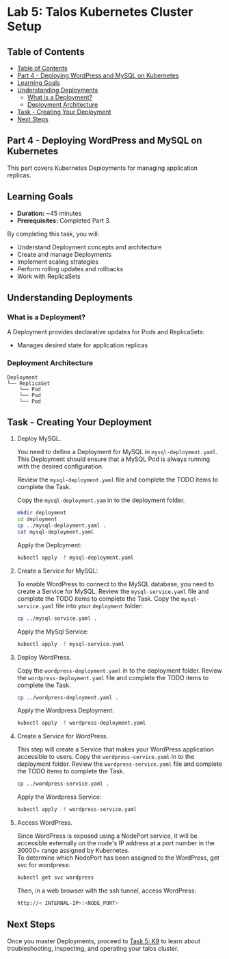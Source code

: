 # Lab 5: Talos Kubernetes Cluster Setup

## Table of Contents

- [Table of Contents](#table-of-contents)
- [Part 4 - Deploying WordPress and MySQL on Kubernetes](#part-4---deploying-wordpress-and-mysql-on-kubernetes)
- [Learning Goals](#learning-goals)
- [Understanding Deployments](#understanding-deployments)
  - [What is a Deployment?](#what-is-a-deployment)
  - [Deployment Architecture](#deployment-architecture)
- [Task - Creating Your Deployment](#task---creating-your-deployment)
- [Next Steps](#next-steps)

## Part 4 - Deploying WordPress and MySQL on Kubernetes

This part covers Kubernetes Deployments for managing application replicas.

## Learning Goals

- **Duration:** ~45 minutes
- **Prerequisites:** Completed Part 3.

By completing this task, you will:

- Understand Deployment concepts and architecture
- Create and manage Deployments
- Implement scaling strategies
- Perform rolling updates and rollbacks
- Work with ReplicaSets

## Understanding Deployments

### What is a Deployment?

A Deployment provides declarative updates for Pods and ReplicaSets:

- Manages desired state for application replicas

### Deployment Architecture

```text
Deployment
└── ReplicaSet
    └── Pod
    └── Pod
    └── Pod
```

## Task - Creating Your Deployment

1. Deploy MySQL.

    You need to define a Deployment for MySQL in `mysql-deployment.yaml`.  
    This Deployment should ensure that a MySQL Pod is always running with the desired configuration.

    Review the `mysql-deployment.yaml` file and complete the TODO items to complete the Task.

    Copy the `mysql-deployment.yam` in to the deployment folder.

    ```bash
    mkdir deployment
    cd deployment
    cp ../mysql-deployment.yaml .
    cat mysql-deployment.yaml
    ```

   Apply the Deployment:

    ```bash
    kubectl apply -f mysql-deployment.yaml
    ```

2. Create a Service for MySQL:

    To enable WordPress to connect to the MySQL database, you need to create a Service for MySQL.
    Review the `mysql-service.yaml` file and complete the TODO items to complete the Task.
    Copy the `mysql-service.yaml` file into your `deployment` folder:

    ```bash
    cp ../mysql-service.yaml .
    ```

    Apply the MySql Service:

    ```bash
    kubectl apply -f mysql-service.yaml
    ```

3. Deploy WordPress.

    Copy the `wordpress-deployment.yaml` in to the deployment folder.
    Review the `wordpress-deployment.yaml` file and complete the TODO items to complete the Task.

    ```bash
    cp ../wordpress-deployment.yaml .
    ```

   Apply the Wordpress Deployment:

    ```bash
    kubectl apply -f wordpress-deployment.yaml
    ```

4. Create a Service for WordPress.

    This step will create a Service that makes your WordPress application accessible to users.
    Copy the `wordpress-service.yaml` in to the deployment folder.
    Review the `wordpress-service.yaml` file and complete the TODO items to complete the Task.

    ```bash
    cp ../wordpress-service.yaml .
    ```

   Apply the Wordpress Service:

    ```bash
    kubectl apply -f wordpress-service.yaml
    ```

5. Access WordPress.

    Since WordPress is exposed using a NodePort service, it will be accessible externally on the node's IP address at a port number in the 30000+ range assigned by Kubernetes.  
To determine which NodePort has been assigned to the WordPress, get svc for wordpress:

    ```bash
    kubectl get svc wordpress
    ```

   Then, in a web browser with the ssh tunnel, access WordPress:

    ```bash
    http://< INTERNAL-IP>:<NODE_PORT>
    ```

## Next Steps

Once you master Deployments, proceed to [Task 5: K9](../5-k9/) to learn about troubleshooting, inspecting, and operating your talos cluster.
